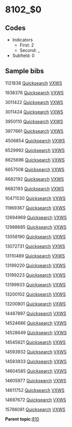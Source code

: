 # 8102\_$0

## Codes

-   Indicators
    -   First: 2
    -   Second: \_
-   Subfield: 0

## Sample bibs

1121838 [Quicksearch](https://search.library.yale.edu/catalog/1121838) [VXWS](http://prodorbis.library.yale.edu:7014/vxws/GetHoldingsService?bibId=1121838)

1938376 [Quicksearch](https://search.library.yale.edu/catalog/1938376) [VXWS](http://prodorbis.library.yale.edu:7014/vxws/GetHoldingsService?bibId=1938376)

3011422 [Quicksearch](https://search.library.yale.edu/catalog/3011422) [VXWS](http://prodorbis.library.yale.edu:7014/vxws/GetHoldingsService?bibId=3011422)

3011424 [Quicksearch](https://search.library.yale.edu/catalog/3011424) [VXWS](http://prodorbis.library.yale.edu:7014/vxws/GetHoldingsService?bibId=3011424)

3950110 [Quicksearch](https://search.library.yale.edu/catalog/3950110) [VXWS](http://prodorbis.library.yale.edu:7014/vxws/GetHoldingsService?bibId=3950110)

3977661 [Quicksearch](https://search.library.yale.edu/catalog/3977661) [VXWS](http://prodorbis.library.yale.edu:7014/vxws/GetHoldingsService?bibId=3977661)

4506854 [Quicksearch](https://search.library.yale.edu/catalog/4506854) [VXWS](http://prodorbis.library.yale.edu:7014/vxws/GetHoldingsService?bibId=4506854)

6529992 [Quicksearch](https://search.library.yale.edu/catalog/6529992) [VXWS](http://prodorbis.library.yale.edu:7014/vxws/GetHoldingsService?bibId=6529992)

6625696 [Quicksearch](https://search.library.yale.edu/catalog/6625696) [VXWS](http://prodorbis.library.yale.edu:7014/vxws/GetHoldingsService?bibId=6625696)

6657508 [Quicksearch](https://search.library.yale.edu/catalog/6657508) [VXWS](http://prodorbis.library.yale.edu:7014/vxws/GetHoldingsService?bibId=6657508)

6682192 [Quicksearch](https://search.library.yale.edu/catalog/6682192) [VXWS](http://prodorbis.library.yale.edu:7014/vxws/GetHoldingsService?bibId=6682192)

6682193 [Quicksearch](https://search.library.yale.edu/catalog/6682193) [VXWS](http://prodorbis.library.yale.edu:7014/vxws/GetHoldingsService?bibId=6682193)

10471530 [Quicksearch](https://search.library.yale.edu/catalog/10471530) [VXWS](http://prodorbis.library.yale.edu:7014/vxws/GetHoldingsService?bibId=10471530)

11969367 [Quicksearch](https://search.library.yale.edu/catalog/11969367) [VXWS](http://prodorbis.library.yale.edu:7014/vxws/GetHoldingsService?bibId=11969367)

12694969 [Quicksearch](https://search.library.yale.edu/catalog/12694969) [VXWS](http://prodorbis.library.yale.edu:7014/vxws/GetHoldingsService?bibId=12694969)

12988685 [Quicksearch](https://search.library.yale.edu/catalog/12988685) [VXWS](http://prodorbis.library.yale.edu:7014/vxws/GetHoldingsService?bibId=12988685)

13058190 [Quicksearch](https://search.library.yale.edu/catalog/13058190) [VXWS](http://prodorbis.library.yale.edu:7014/vxws/GetHoldingsService?bibId=13058190)

13072731 [Quicksearch](https://search.library.yale.edu/catalog/13072731) [VXWS](http://prodorbis.library.yale.edu:7014/vxws/GetHoldingsService?bibId=13072731)

13110489 [Quicksearch](https://search.library.yale.edu/catalog/13110489) [VXWS](http://prodorbis.library.yale.edu:7014/vxws/GetHoldingsService?bibId=13110489)

13199220 [Quicksearch](https://search.library.yale.edu/catalog/13199220) [VXWS](http://prodorbis.library.yale.edu:7014/vxws/GetHoldingsService?bibId=13199220)

13199223 [Quicksearch](https://search.library.yale.edu/catalog/13199223) [VXWS](http://prodorbis.library.yale.edu:7014/vxws/GetHoldingsService?bibId=13199223)

13199933 [Quicksearch](https://search.library.yale.edu/catalog/13199933) [VXWS](http://prodorbis.library.yale.edu:7014/vxws/GetHoldingsService?bibId=13199933)

13200102 [Quicksearch](https://search.library.yale.edu/catalog/13200102) [VXWS](http://prodorbis.library.yale.edu:7014/vxws/GetHoldingsService?bibId=13200102)

13200801 [Quicksearch](https://search.library.yale.edu/catalog/13200801) [VXWS](http://prodorbis.library.yale.edu:7014/vxws/GetHoldingsService?bibId=13200801)

14487897 [Quicksearch](https://search.library.yale.edu/catalog/14487897) [VXWS](http://prodorbis.library.yale.edu:7014/vxws/GetHoldingsService?bibId=14487897)

14524686 [Quicksearch](https://search.library.yale.edu/catalog/14524686) [VXWS](http://prodorbis.library.yale.edu:7014/vxws/GetHoldingsService?bibId=14524686)

14528649 [Quicksearch](https://search.library.yale.edu/catalog/14528649) [VXWS](http://prodorbis.library.yale.edu:7014/vxws/GetHoldingsService?bibId=14528649)

14545621 [Quicksearch](https://search.library.yale.edu/catalog/14545621) [VXWS](http://prodorbis.library.yale.edu:7014/vxws/GetHoldingsService?bibId=14545621)

14593932 [Quicksearch](https://search.library.yale.edu/catalog/14593932) [VXWS](http://prodorbis.library.yale.edu:7014/vxws/GetHoldingsService?bibId=14593932)

14593933 [Quicksearch](https://search.library.yale.edu/catalog/14593933) [VXWS](http://prodorbis.library.yale.edu:7014/vxws/GetHoldingsService?bibId=14593933)

14604585 [Quicksearch](https://search.library.yale.edu/catalog/14604585) [VXWS](http://prodorbis.library.yale.edu:7014/vxws/GetHoldingsService?bibId=14604585)

14605977 [Quicksearch](https://search.library.yale.edu/catalog/14605977) [VXWS](http://prodorbis.library.yale.edu:7014/vxws/GetHoldingsService?bibId=14605977)

14611752 [Quicksearch](https://search.library.yale.edu/catalog/14611752) [VXWS](http://prodorbis.library.yale.edu:7014/vxws/GetHoldingsService?bibId=14611752)

14697672 [Quicksearch](https://search.library.yale.edu/catalog/14697672) [VXWS](http://prodorbis.library.yale.edu:7014/vxws/GetHoldingsService?bibId=14697672)

15786081 [Quicksearch](https://search.library.yale.edu/catalog/15786081) [VXWS](http://prodorbis.library.yale.edu:7014/vxws/GetHoldingsService?bibId=15786081)

**Parent topic:**[810](../../tags/810/810.md)


